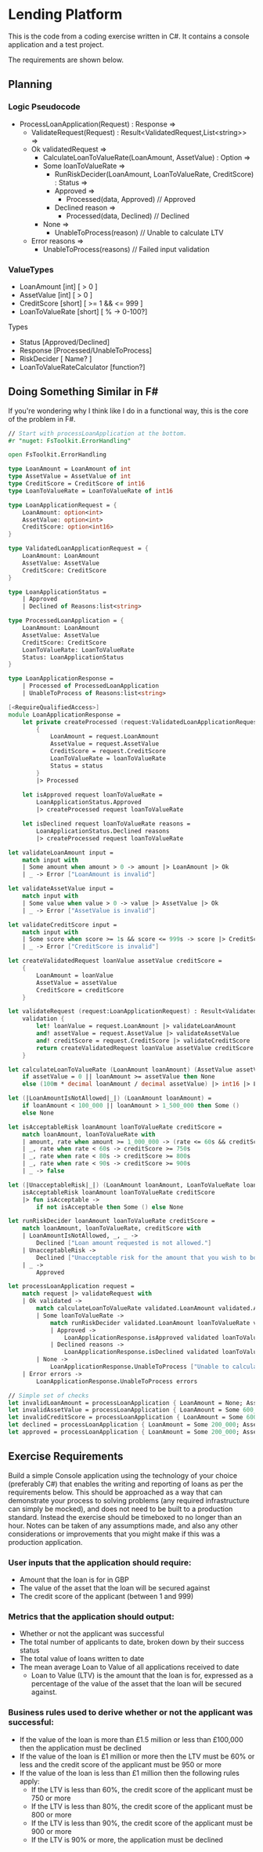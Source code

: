 ﻿# Lending Platform

This is the code from a coding exercise written in C#. It contains a console application and a test project.

The requirements are shown below.

## Planning

### Logic Pseudocode

- ProcessLoanApplication(Request) : Response =>
    - ValidateRequest(Request) : Result<ValidatedRequest,List\<string>> =>
    - Ok validatedRequest =>
        - CalculateLoanToValueRate(LoanAmount, AssetValue) : Option<LoanToValueRate> =>
        - Some loanToValueRate =>
            - RunRiskDecider(LoanAmount, LoanToValueRate, CreditScore) : Status =>
            - Approved =>
                - Processed(data, Approved) // Approved
            - Declined reason =>
                - Processed(data, Declined) // Declined
        - None =>
            - UnableToProcess(reason) // Unable to calculate LTV
    - Error reasons =>
        - UnableToProcess(reasons) // Failed input validation

### ValueTypes

- LoanAmount [int] [ > 0 ]
- AssetValue [int] [ > 0 ]
- CreditScore [short] [ >= 1 && <= 999 ]
- LoanToValueRate [short] [ % -> 0-100?]

Types

- Status [Approved/Declined]
- Response [Processed/UnableToProcess]
- RiskDecider [ Name? ]
- LoanToValueRateCalculator [function?]

## Doing Something Similar in F#

If you're wondering why I think like I do in a functional way, this is the core of the problem in F#.

```fsharp
// Start with processLoanApplication at the bottom.
#r "nuget: FsToolkit.ErrorHandling"

open FsToolkit.ErrorHandling

type LoanAmount = LoanAmount of int
type AssetValue = AssetValue of int
type CreditScore = CreditScore of int16
type LoanToValueRate = LoanToValueRate of int16

type LoanApplicationRequest = {
    LoanAmount: option<int>
    AssetValue: option<int>
    CreditScore: option<int16>
}

type ValidatedLoanApplicationRequest = { 
    LoanAmount: LoanAmount
    AssetValue: AssetValue
    CreditScore: CreditScore
}

type LoanApplicationStatus =
    | Approved
    | Declined of Reasons:list<string>

type ProcessedLoanApplication = {
    LoanAmount: LoanAmount
    AssetValue: AssetValue
    CreditScore: CreditScore
    LoanToValueRate: LoanToValueRate 
    Status: LoanApplicationStatus
}

type LoanApplicationResponse =
    | Processed of ProcessedLoanApplication
    | UnableToProcess of Reasons:list<string>

[<RequireQualifiedAccess>]
module LoanApplicationResponse =
    let private createProcessed (request:ValidatedLoanApplicationRequest) loanToValueRate status =
        {
            LoanAmount = request.LoanAmount
            AssetValue = request.AssetValue
            CreditScore = request.CreditScore
            LoanToValueRate = loanToValueRate
            Status = status
        }
        |> Processed
     
    let isApproved request loanToValueRate = 
        LoanApplicationStatus.Approved
        |> createProcessed request loanToValueRate 

    let isDeclined request loanToValueRate reasons = 
        LoanApplicationStatus.Declined reasons
        |> createProcessed request loanToValueRate

let validateLoanAmount input =
    match input with
    | Some amount when amount > 0 -> amount |> LoanAmount |> Ok
    | _ -> Error ["LoanAmount is invalid"]

let validateAssetValue input =
    match input with
    | Some value when value > 0 -> value |> AssetValue |> Ok
    | _ -> Error ["AssetValue is invalid"]

let validateCreditScore input =
    match input with
    | Some score when score >= 1s && score <= 999s -> score |> CreditScore |> Ok
    | _ -> Error ["CreditScore is invalid"]

let createValidatedRequest loanValue assetValue creditScore =
    {
        LoanAmount = loanValue
        AssetValue = assetValue
        CreditScore = creditScore
    }

let validateRequest (request:LoanApplicationRequest) : Result<ValidatedLoanApplicationRequest,list<string>> =
    validation {
        let! loanValue = request.LoanAmount |> validateLoanAmount
        and! assetValue = request.AssetValue |> validateAssetValue
        and! creditScore = request.CreditScore |> validateCreditScore
        return createValidatedRequest loanValue assetValue creditScore
    }

let calculateLoanToValueRate (LoanAmount loanAmount) (AssetValue assetValue) =
    if assetValue = 0 || loanAmount >= assetValue then None
    else (100m * decimal loanAmount / decimal assetValue) |> int16 |> LoanToValueRate |> Some 

let (|LoanAmountIsNotAllowed|_|) (LoanAmount loanAmount) = 
    if loanAmount < 100_000 || loanAmount > 1_500_000 then Some ()
    else None

let isAcceptableRisk loanAmount loanToValueRate creditScore =
    match loanAmount, loanToValueRate with
    | amount, rate when amount >= 1_000_000 -> (rate <= 60s && creditScore >= 950s)
    | _, rate when rate < 60s -> creditScore >= 750s
    | _, rate when rate < 80s -> creditScore >= 800s
    | _, rate when rate < 90s -> creditScore >= 900s
    | _ -> false

let (|UnacceptableRisk|_|) (LoanAmount loanAmount, LoanToValueRate loanToValueRate, CreditScore creditScore) = 
    isAcceptableRisk loanAmount loanToValueRate creditScore
    |> fun isAcceptable -> 
        if not isAcceptable then Some () else None

let runRiskDecider loanAmount loanToValueRate creditScore =
    match loanAmount, loanToValueRate, creditScore with
    | LoanAmountIsNotAllowed, _, _ -> 
        Declined ["Loan amount requested is not allowed."]
    | UnacceptableRisk -> 
        Declined ["Unacceptable risk for the amount that you wish to borrow."]
    | _ -> 
        Approved

let processLoanApplication request = 
    match request |> validateRequest with
    | Ok validated -> 
        match calculateLoanToValueRate validated.LoanAmount validated.AssetValue with
        | Some loanToValueRate ->
            match runRiskDecider validated.LoanAmount loanToValueRate validated.CreditScore with
            | Approved -> 
                LoanApplicationResponse.isApproved validated loanToValueRate
            | Declined reasons ->
                LoanApplicationResponse.isDeclined validated loanToValueRate reasons
        | None ->
            LoanApplicationResponse.UnableToProcess ["Unable to calculate loan to value rate."]
    | Error errors ->
        LoanApplicationResponse.UnableToProcess errors

// Simple set of checks
let invalidLoanAmount = processLoanApplication { LoanAmount = None; AssetValue = Some 600_000; CreditScore = Some 900s }
let invalidAssetValue = processLoanApplication { LoanAmount = Some 600_000; AssetValue = None; CreditScore = Some 900s }
let invalidCreditScore = processLoanApplication { LoanAmount = Some 600_000; AssetValue = Some 800_000; CreditScore = None }
let declined = processLoanApplication { LoanAmount = Some 200_000; AssetValue = Some 400_000; CreditScore = Some 500s }
let approved = processLoanApplication { LoanAmount = Some 200_000; AssetValue = Some 300_000; CreditScore = Some 800s }

```

## Exercise Requirements

Build a simple Console application using the technology of your choice (preferably C#) that enables the writing and reporting of loans as per the requirements below. This should be approached as a way that can demonstrate your process to solving problems (any required infrastructure can simply be mocked), and does not need to be built to a production standard. Instead the exercise should be timeboxed to no longer than an hour. Notes can be taken of any assumptions made, and also any other considerations or improvements that you might make if this was a production application.

### User inputs that the application should require:

* Amount that the loan is for in GBP
* The value of the asset that the loan will be secured against
* The credit score of the applicant (between 1 and 999)

### Metrics that the application should output:

* Whether or not the applicant was successful
* The total number of applicants to date, broken down by their success status
* The total value of loans written to date
* The mean average Loan to Value of all applications received to date
    * Loan to Value (LTV) is the amount that the loan is for, expressed as a percentage of the value of the asset that the loan will be secured against.

### Business rules used to derive whether or not the applicant was successful:

* If the value of the loan is more than £1.5 million or less than £100,000 then the application must be declined
* If the value of the loan is £1 million or more then the LTV must be 60% or less and the credit score of the applicant must be 950 or more
* If the value of the loan is less than £1 million then the following rules apply:
    * If the LTV is less than 60%, the credit score of the applicant must be 750 or more
    * If the LTV is less than 80%, the credit score of the applicant must be 800 or more
    * If the LTV is less than 90%, the credit score of the applicant must be 900 or more
    * If the LTV is 90% or more, the application must be declined

